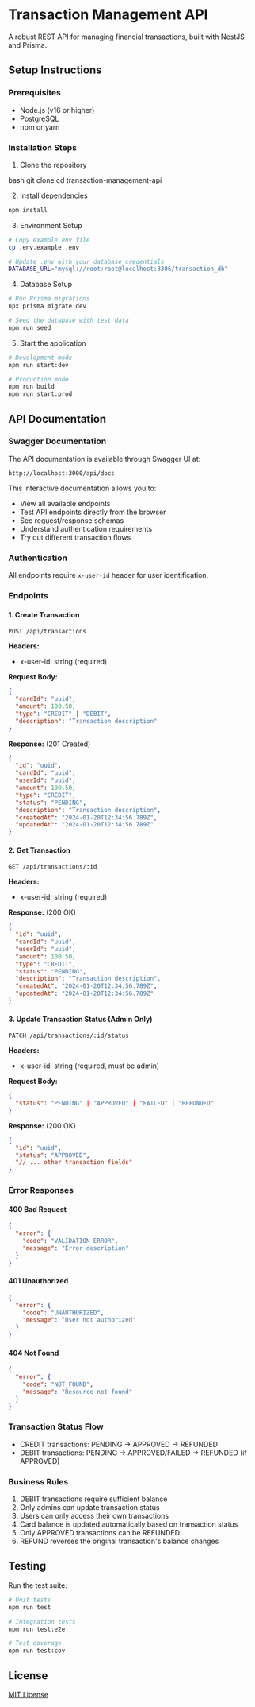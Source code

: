# Transaction Management API

A robust REST API for managing financial transactions, built with NestJS and Prisma.

## Setup Instructions

### Prerequisites
- Node.js (v16 or higher)
- PostgreSQL
- npm or yarn

### Installation Steps

1. Clone the repository

bash
git clone <repository-url>
cd transaction-management-api

2. Install dependencies
```bash
npm install
```

3. Environment Setup
```bash
# Copy example env file
cp .env.example .env

# Update .env with your database credentials
DATABASE_URL="mysql://root:root@localhost:3306/transaction_db"
```

4. Database Setup
```bash
# Run Prisma migrations
npx prisma migrate dev

# Seed the database with test data
npm run seed
```

5. Start the application
```bash
# Development mode
npm run start:dev

# Production mode
npm run build
npm run start:prod
```

## API Documentation

### Swagger Documentation
The API documentation is available through Swagger UI at:
```
http://localhost:3000/api/docs
```

This interactive documentation allows you to:
- View all available endpoints
- Test API endpoints directly from the browser
- See request/response schemas
- Understand authentication requirements
- Try out different transaction flows

### Authentication
All endpoints require `x-user-id` header for user identification.

### Endpoints

#### 1. Create Transaction
```http
POST /api/transactions
```
**Headers:**
- x-user-id: string (required)

**Request Body:**
```json
{
  "cardId": "uuid",
  "amount": 100.50,
  "type": "CREDIT" | "DEBIT",
  "description": "Transaction description"
}
```
**Response:** (201 Created)
```json
{
  "id": "uuid",
  "cardId": "uuid",
  "userId": "uuid",
  "amount": 100.50,
  "type": "CREDIT",
  "status": "PENDING",
  "description": "Transaction description",
  "createdAt": "2024-01-20T12:34:56.789Z",
  "updatedAt": "2024-01-20T12:34:56.789Z"
}
```

#### 2. Get Transaction
```http
GET /api/transactions/:id
```
**Headers:**
- x-user-id: string (required)

**Response:** (200 OK)
```json
{
  "id": "uuid",
  "cardId": "uuid",
  "userId": "uuid",
  "amount": 100.50,
  "type": "CREDIT",
  "status": "PENDING",
  "description": "Transaction description",
  "createdAt": "2024-01-20T12:34:56.789Z",
  "updatedAt": "2024-01-20T12:34:56.789Z"
}
```

#### 3. Update Transaction Status (Admin Only)
```http
PATCH /api/transactions/:id/status
```
**Headers:**
- x-user-id: string (required, must be admin)

**Request Body:**
```json
{
  "status": "PENDING" | "APPROVED" | "FAILED" | "REFUNDED"
}
```
**Response:** (200 OK)
```json
{
  "id": "uuid",
  "status": "APPROVED",
  "// ... other transaction fields"
}
```

### Error Responses

#### 400 Bad Request
```json
{
  "error": {
    "code": "VALIDATION_ERROR",
    "message": "Error description"
  }
}
```

#### 401 Unauthorized
```json
{
  "error": {
    "code": "UNAUTHORIZED",
    "message": "User not authorized"
  }
}
```

#### 404 Not Found
```json
{
  "error": {
    "code": "NOT_FOUND",
    "message": "Resource not found"
  }
}
```

### Transaction Status Flow
- CREDIT transactions: PENDING → APPROVED → REFUNDED
- DEBIT transactions: PENDING → APPROVED/FAILED → REFUNDED (if APPROVED)

### Business Rules
1. DEBIT transactions require sufficient balance
2. Only admins can update transaction status
3. Users can only access their own transactions
4. Card balance is updated automatically based on transaction status
5. Only APPROVED transactions can be REFUNDED
6. REFUND reverses the original transaction's balance changes

## Testing

Run the test suite:
```bash
# Unit tests
npm run test

# Integration tests
npm run test:e2e

# Test coverage
npm run test:cov
```

## License
[MIT License](LICENSE)